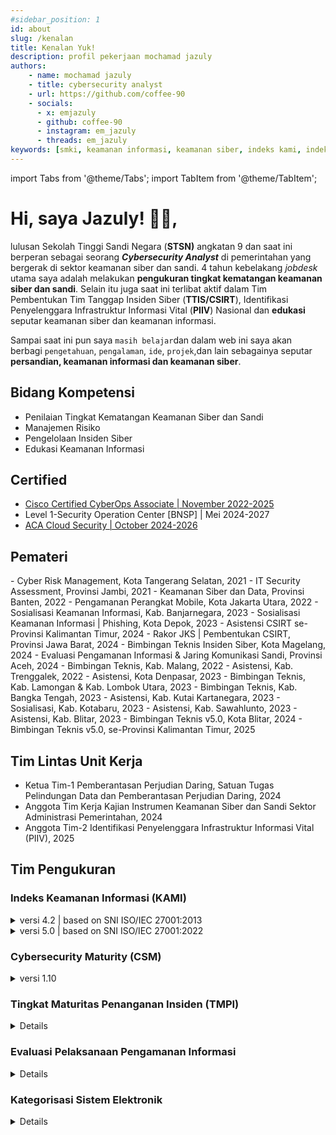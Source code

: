 ```yaml
---
#sidebar_position: 1
id: about
slug: /kenalan
title: Kenalan Yuk!
description: profil pekerjaan mochamad jazuly
authors: 
    - name: mochamad jazuly
    - title: cybersecurity analyst
    - url: https://github.com/coffee-90
    - socials:
      - x: emjazuly
      - github: coffee-90
      - instagram: em_jazuly
      - threads: em_jazuly
keywords: [smki, keamanan informasi, keamanan siber, indeks kami, indeks keamanan informasi, ikami, bssn, indeks kami 5.0, indeks kami 4.2, ISMS, SNI, ISO 27001 2022]
---
```


import Tabs from '@theme/Tabs';
import TabItem from '@theme/TabItem';

<!-- # <h2>Hi, saya Jazuly! 🙋‍♂️,</h2> -->
# Hi, saya Jazuly! 🙋‍♂️,

lulusan Sekolah Tinggi Sandi Negara (**STSN)** angkatan 9 dan saat ini berperan sebagai seorang ***Cybersecurity Analyst*** di pemerintahan yang bergerak di sektor keamanan siber dan sandi. 4 tahun kebelakang *jobdesk* utama saya adalah melakukan **pengukuran tingkat kematangan keamanan siber dan sandi**<!--pada pemerintah daerah-->. Selain itu juga saat ini terlibat aktif dalam Tim Pembentukan Tim Tanggap Insiden Siber (**TTIS/CSIRT**), Identifikasi Penyelenggara Infrastruktur Informasi Vital (**PIIV**) Nasional dan **edukasi** seputar keamanan siber dan keamanan informasi.

Sampai saat ini pun saya `masih belajar`dan dalam web ini saya akan berbagi `pengetahuan`, `pengalaman`, `ide`, `projek`,dan lain sebagainya seputar **persandian, keamanan informasi dan keamanan siber**.

## Bidang Kompetensi
- Penilaian Tingkat Kematangan Keamanan Siber dan Sandi
- Manajemen Risiko
- Pengelolaan Insiden Siber
- Edukasi Keamanan Informasi

## Certified
- [Cisco Certified CyberOps Associate | November 2022-2025](https://www.credly.com/badges/a8853e54-dd12-4804-b01e-200ef1b9fbad/linked_in_profile)
- Level 1-Security Operation Center \[BNSP] | Mei 2024-2027
- [ACA Cloud Security | October 2024-2026](https://media.licdn.com/dms/image/v2/D562DAQGZnphjLd7P1w/profile-treasury-image-shrink_800_800/profile-treasury-image-shrink_800_800/0/1729691120822?e=1741766400&v=beta&t=WMbWrxBwlp8qZh6XzEydm_CVef2276TyHp4W_225FYU)

## Pemateri
<Tabs className="unique-tabs">
  <TabItem value="Cybersecurity">
  - Cyber Risk Management, Kota Tangerang Selatan, 2021
  - IT Security Assessment, Provinsi Jambi, 2021
  - Keamanan Siber dan Data, Provinsi Banten, 2022
  - Pengamanan Perangkat Mobile, Kota Jakarta Utara, 2022
  - Sosialisasi Keamanan Informasi, Kab. Banjarnegara, 2023
  - Sosialisasi Keamanan Informasi | Phishing, Kota Depok, 2023
  - Asistensi CSIRT se-Provinsi Kalimantan Timur, 2024
  - Rakor JKS | Pembentukan CSIRT, Provinsi Jawa Barat, 2024
  - Bimbingan Teknis Insiden Siber, Kota Magelang, 2024
  - Evaluasi Pengamanan Informasi & Jaring Komunikasi Sandi, Provinsi Aceh, 2024
  </TabItem>
  <TabItem value="Indeks KAMI">
  - Bimbingan Teknis, Kab. Malang, 2022
  - Asistensi, Kab. Trenggalek, 2022
  - Asistensi, Kota Denpasar, 2023
  - Bimbingan Teknis, Kab. Lamongan & Kab. Lombok Utara, 2023
  - Bimbingan Teknis, Kab. Bangka Tengah, 2023
  - Asistensi, Kab. Kutai Kartanegara, 2023
  - Sosialisasi, Kab. Kotabaru, 2023
  - Asistensi, Kab. Sawahlunto, 2023
  - Asistensi, Kab. Blitar, 2023
  - Bimbingan Teknis v5.0, Kota Blitar, 2024
  - Bimbingan Teknis v5.0, se-Provinsi Kalimantan Timur, 2025
  </TabItem>
</Tabs>

## Tim Lintas Unit Kerja
- Ketua Tim-1 Pemberantasan Perjudian Daring, Satuan Tugas Pelindungan Data dan Pemberantasan Perjudian Daring, 2024
- Anggota Tim Kerja Kajian Instrumen Keamanan Siber dan Sandi Sektor Administrasi Pemerintahan, 2024
- Anggota Tim-2 Identifikasi Penyelenggara Infrastruktur Informasi Vital (PIIV), 2025

## Tim Pengukuran

### Indeks Keamanan Informasi (KAMI)
<!-- 9 Provinsi, 13 Kabupaten dan 7 Kota -->
<details>
<summary>versi 4.2 | based on SNI ISO/IEC 27001:2013</summary>

1. Provinsi Jawa Barat, 2021
2. Provinsi Maluku, 2021
3. Kab. Sumbawa Barat, 2021
4. Provinsi Maluku Utara, 2022
5. Provinsi Bangka Belitung, 2022
6. Provinsi Kalimantan Utara, 2022
7. Kab. Karawang, 2022
8. Kota Batam, 2022
9. Kota Jogjakarta, 2022
10. Kab. Bogor, 2022
11. Kab. Magelang, 2022
12. Kab. Lombok Utara, 2022
13. Kab. Kebumen, 2022
14. Kab. Demak, 2022
15. Provinsi Papua Barat, 2023
16. Provinsi Sulawesi Tengah, 2023
17. Kab. Sumedang, 2023
18. Kota Mataram, 2023
19. Kab. Wonogiri, 2024
20. Provinsi Kepulauan Riau, 2024
21. Provinsi Maluku, 2024
22. Kab. Gunung Kidul, 2024
23. Kab. Bangli, 2024
24. Kab. Bogor, 2024
25. Kota Palangka Raya, 2024
26. Kab. Gunung Mas, 2024
27. Kota Bontang, 2025
</details>

<details>
<summary>versi 5.0 | based on SNI ISO/IEC 27001:2022</summary>

1. Kota Cimahi, 2024
2. Kota Batu, 2025
</details>

### Cybersecurity Maturity (CSM)
<details>
<summary>versi 1.10 <!--based on SNI ISO/IEC 27001:2013, NIST CSF, CIS Security Control v7, HIPAA, PCI-DSS, GLBA--></summary>

1. Provinsi Bengkulu, 2021
2. Provinsi Jambi, 2021
3. Provinsi Jawa Timur, 2021
4. Provinsi Bali, 2022
5. Provinsi Kalimantan Selatan, 2022
6. Provinsi Gorontalo, 2022
7. Provinsi Riau, 2022
8. Provinsi Lampung, 2023
9. Provinsi Aceh, 2023
10. Provinsi NTB, 2023
11. [Kab. Subang, 2024](https://www.instagram.com/p/C_NgsfMzQxE/?img_index=2)
</details>

### Tingkat Maturitas Penanganan Insiden (TMPI)

<details>

1. Kementerian Kesehatan, 2021
2. Mahkamah Konstitusi, 2021
3. Kementerian Ketenagakerjaan, 2021
4. Kementerian Sosial, 2021
5. Kementerian Lingkungan Hidup dan Kehutanan, 2021
6. Kab. Bandung, 2023
</details>

### Evaluasi Pelaksanaan Pengamanan Informasi
<details>

1. Provinsi Sulawesi Selatan, 2022
2. Kota Tangerang Selatan, 2023
3. Kab. Kebumen, 2024
</details>

### Kategorisasi Sistem Elektronik
<details>

1. Provinsi DKI Jakarta, 2023
</details>